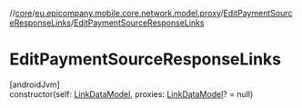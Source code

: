 //[core](../../../index.md)/[eu.epicompany.mobile.core.network.model.proxy](../index.md)/[EditPaymentSourceResponseLinks](index.md)/[EditPaymentSourceResponseLinks](-edit-payment-source-response-links.md)

# EditPaymentSourceResponseLinks

[androidJvm]\
constructor(self: [LinkDataModel](../../eu.epicompany.mobile.core.network.hypermedia/-link-data-model/index.md), proxies: [LinkDataModel](../../eu.epicompany.mobile.core.network.hypermedia/-link-data-model/index.md)? = null)
